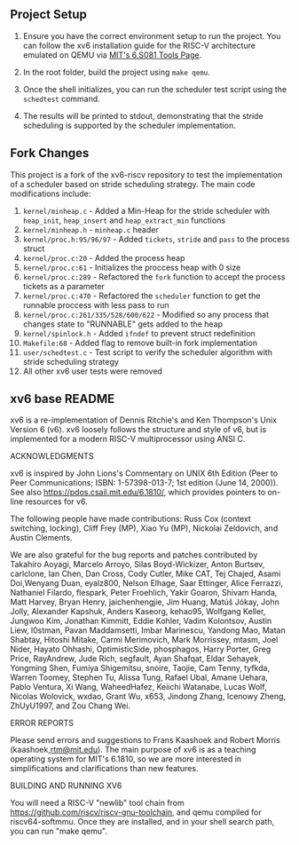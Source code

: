 ## Project Setup
1. Ensure you have the correct environment setup to run the project. You can follow the xv6 installation guide for the RISC-V architecture emulated on QEMU via [MIT's 6.S081 Tools Page](https://pdos.csail.mit.edu/6.S081/2021/tools.html).

2. In the root folder, build the project using `make qemu`.

3. Once the shell initializes, you can run the scheduler test script using the `schedtest` command.

4. The results will be printed to stdout, demonstrating that the stride scheduling is supported by the scheduler implementation.

## Fork Changes
This project is a fork of the xv6-riscv repository to test the implementation of a scheduler based on stride scheduling strategy. The main code modifications include:

1. `kernel/minheap.c` - Added a Min-Heap for the stride scheduler with `heap_init`, `heap_insert` and `heap_extract_min` functions
2. `kernel/minheap.h` - `minheap.c` header
3. `kernel/proc.h:95/96/97` - Added `tickets`, `stride` and `pass` to the process struct
4. `kernel/proc.c:20` - Added the process heap
5. `kernel/proc.c:61` - Initializes the proccess heap with 0 size
6. `kernel/proc.c:289` - Refactored the `fork` function to accept the process tickets as a parameter
7. `kernel/proc.c:470` - Refactored the `scheduler` function to get the runnable proccess with less pass to run
8. `kernel/proc.c:261/335/528/600/622` - Modified so any process that changes state to "RUNNABLE" gets added to the heap
9. `kernel/spinlock.h` - Added `ifndef` to prevent struct redefinition
10. `Makefile:68` - Added flag to remove built-in fork implementation
11. `user/schedtest.c` - Test script to verify the scheduler algorithm with stride scheduling strategy
12. All other xv6 user tests were removed

## xv6 base README

xv6 is a re-implementation of Dennis Ritchie's and Ken Thompson's Unix
Version 6 (v6).  xv6 loosely follows the structure and style of v6,
but is implemented for a modern RISC-V multiprocessor using ANSI C.

ACKNOWLEDGMENTS

xv6 is inspired by John Lions's Commentary on UNIX 6th Edition (Peer
to Peer Communications; ISBN: 1-57398-013-7; 1st edition (June 14,
2000)).  See also https://pdos.csail.mit.edu/6.1810/, which provides
pointers to on-line resources for v6.

The following people have made contributions: Russ Cox (context switching,
locking), Cliff Frey (MP), Xiao Yu (MP), Nickolai Zeldovich, and Austin
Clements.

We are also grateful for the bug reports and patches contributed by
Takahiro Aoyagi, Marcelo Arroyo, Silas Boyd-Wickizer, Anton Burtsev,
carlclone, Ian Chen, Dan Cross, Cody Cutler, Mike CAT, Tej Chajed,
Asami Doi,Wenyang Duan, eyalz800, Nelson Elhage, Saar Ettinger, Alice
Ferrazzi, Nathaniel Filardo, flespark, Peter Froehlich, Yakir Goaron,
Shivam Handa, Matt Harvey, Bryan Henry, jaichenhengjie, Jim Huang,
Matúš Jókay, John Jolly, Alexander Kapshuk, Anders Kaseorg, kehao95,
Wolfgang Keller, Jungwoo Kim, Jonathan Kimmitt, Eddie Kohler, Vadim
Kolontsov, Austin Liew, l0stman, Pavan Maddamsetti, Imbar Marinescu,
Yandong Mao, Matan Shabtay, Hitoshi Mitake, Carmi Merimovich, Mark
Morrissey, mtasm, Joel Nider, Hayato Ohhashi, OptimisticSide,
phosphagos, Harry Porter, Greg Price, RayAndrew, Jude Rich, segfault,
Ayan Shafqat, Eldar Sehayek, Yongming Shen, Fumiya Shigemitsu, snoire,
Taojie, Cam Tenny, tyfkda, Warren Toomey, Stephen Tu, Alissa Tung,
Rafael Ubal, Amane Uehara, Pablo Ventura, Xi Wang, WaheedHafez,
Keiichi Watanabe, Lucas Wolf, Nicolas Wolovick, wxdao, Grant Wu, x653,
Jindong Zhang, Icenowy Zheng, ZhUyU1997, and Zou Chang Wei.

ERROR REPORTS

Please send errors and suggestions to Frans Kaashoek and Robert Morris
(kaashoek,rtm@mit.edu).  The main purpose of xv6 is as a teaching
operating system for MIT's 6.1810, so we are more interested in
simplifications and clarifications than new features.

BUILDING AND RUNNING XV6

You will need a RISC-V "newlib" tool chain from
https://github.com/riscv/riscv-gnu-toolchain, and qemu compiled for
riscv64-softmmu.  Once they are installed, and in your shell
search path, you can run "make qemu".
